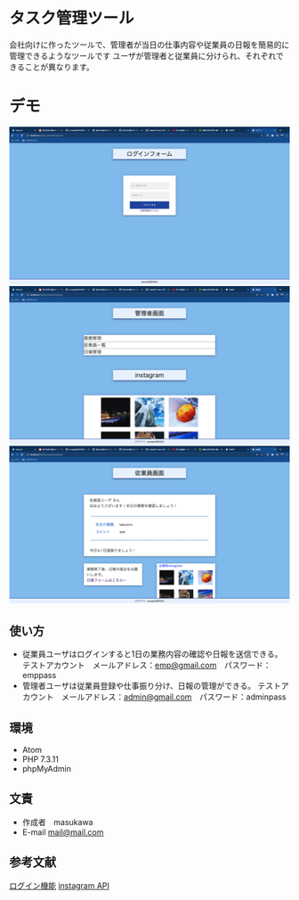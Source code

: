 
# タスク管理ツール

会社向けに作ったツールで、管理者が当日の仕事内容や従業員の日報を簡易的に管理できるようなツールです
ユーザが管理者と従業員に分けられ、それぞれできることが異なります。

# デモ

![デモ](https://github.com/mappii2/-task/blob/images/ss1.png)
![デモ](https://github.com/mappii2/-task/blob/images/ss2.png)
![デモ](https://github.com/mappii2/-task/blob/images/ss3.png)

## 使い方

* 従業員ユーザはログインすると1日の業務内容の確認や日報を送信できる。
  テストアカウント　メールアドレス：<emp@gmail.com>　パスワード：emppass
* 管理者ユーザは従業員登録や仕事振り分け、日報の管理ができる。
  テストアカウント　メールアドレス：<admin@gmail.com>　パスワード：adminpass

## 環境

- Atom
- PHP 7.3.11
- phpMyAdmin

## 文責

* 作成者　masukawa
* E-mail mail@mail.com

## 参考文献

[ログイン機能](https://qiita.com/ryo-futebol/items/5fb635199acc2fcbd3ff "PHPログイン機能 - Qiita")
[instagram API](https://www.e-pokke.com/blog/instagram-basic-display-api.html "Instagram Graph API v6.0 を使ってインスタの投稿を埋め込む方法")
